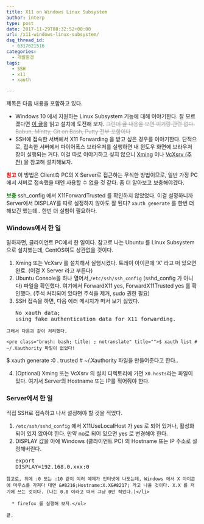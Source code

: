 ```yaml
---
title: X11 on Windows Linux Subsystem
author: interp
type: post
date: 2017-11-29T08:32:52+00:00
url: /x11-windows-linux-subsystem/
dsq_thread_id:
  - 6317621516
categories:
  - 개발환경
tags:
  - SSH
  - x11
  - xauth

---
```

제목은 다음 내용을 포함하고 있다.

  * Windows 10 에서 지원하는 Linux Subsystem 기능에 대해 이야기한다. 잘 모르겠다면 [이 글][1]을 읽고 설치에 도전해 보자. <span style="color: #999999;"><del>그런데 글 내용을 보면 이거랑 관련 없다. Babun, Mintty, Git on Bash, Putty 전부 포함이다</del></span>
  * SSH에 접속한 서버에서 X11 Forwarding 을 받고 싶은 경우를 이야기한다. 단적으로, 접속한 서버에서 파이어폭스 브라우저를 실행하면 내 윈도우 화면에 브라우저 창이 실행되는 거다. 이걸 따로 이야기하고 싶지 않으니 [Xming][2] 이나 [VcXsrv (추천)][3] 을 참고해 설치해보자.

<span style="color: #ff0000;"><strong>참고</strong></span> 이 방법은 Client측 PC의 X Server로 접근하는 무식한 방법이므로, 일반 가정 PC에서 서버로 접속했을 때엔 사용할 수 없을 것 같다. 좀 더 알아보고 보충해야겠다.

<span style="color: #008000;"><strong>보충</strong></span> ssh_config 에서 X11ForwardTrusted 를 확인하지 않았었다. 이걸 설정하니까 Server에서 DISPLAY를 따로 설정하지 않아도 잘 된다? `xauth generate` 를 한번 더 해보긴 했는데.. 한번 더 실험이 필요하다.

### Windows에서 한 일

말하자면, 클라이언트 PC에서 한 일이다. 참고로 나는 Ubuntu 를 Linux Subsystem 으로 설치했는데, CentOS여도 상관없을 것이다.

  1. Xming 또는 VcXsrv 를 설치해서 실행시켰다. 트레이 아이콘에 &#8216;X&#8217; 라고 떠 있으면 완료. (이걸 X Server 라고 부른다)
  2. Ubuntu Console을 하나 열어서,`/etc/ssh/ssh_config` (sshd_config 가 아니다) 파일을 확인했다. 여기에서 ForwardX11 yes, ForwardX11Trusted yes 를 확인했다. (주석 처리되어 있다면 주석을 제거, sudo 권한 필요)
  3. SSH 접속을 하면, 다음 에러 메시지가 떠서 보기 싫었다. <pre class="brush: plain; title: ; notranslate" title="">No xauth data; using fake authentication data for X11 forwarding.
</pre>
    
    그래서 다음과 같이 처리했다.
    
    <pre class="brush: bash; title: ; notranslate" title="">$ xauth list # ~/.Xauthority 파일이 없었다!
$ xauth generate :0 . trusted # ~/.Xauthority 파일을 만들어준다고 한다..
</pre>

  4. (Optional) Xming 또는 VcXsrv 의 설치 디렉토리에 가면 `X0.hosts`라는 파일이 있다. 여기서 Server의 Hostname 또는 IP를 적어줘야 한다.

### Server에서 한 일

직접 SSH로 접속하고 나서 설정해야 할 것을 적었다.

  1. `/etc/ssh/sshd_config` 에서 X11UseLocalHost 가 yes 로 되어 있거나, 활성화되어 있지 않아야 한다. 만약 no로 되어 있으면 yes 로 변경해야 한다.
  2. DISPLAY 값을 아예 Windows (클라이언트 PC) 의 Hostname 또는 IP 주소로 설정해버린다. <pre class="brush: bash; title: ; notranslate" title="">export DISPLAY=192.168.0.xxx:0
</pre>
    
    참고로, 뒤에 :0 또는 :10 같이 여러 예제가 인터넷에 나도는데, Windows 에서 X 아이콘에 마우스를 가져다 대면 &#8216;Hostname:X.X&#8217; 라고 나올 것이다. X.X 를 저기에 쓰는 것이다. (나는 0.0 이라고 떠서 그냥 0만 적었다.)</li> 
    
      * firefox 를 실행해 보자.</ol> 
    
    끝.

 [1]: https://msdn.microsoft.com/en-us/commandline/wsl/install-win10
 [2]: https://www.google.co.kr/url?sa=t&rct=j&q=&esrc=s&source=web&cd=1&ved=0ahUKEwj1yoOCrePXAhWCG5QKHeIRCkEQFggkMAA&url=https%3A%2F%2Fsourceforge.net%2Fprojects%2Fxming%2F&usg=AOvVaw2r18vOyEGzisW0WiHH4ksg
 [3]: https://www.google.co.kr/url?sa=t&rct=j&q=&esrc=s&source=web&cd=1&ved=0ahUKEwj-y9aGrePXAhUJoZQKHXKpB2IQFggkMAA&url=https%3A%2F%2Fsourceforge.net%2Fprojects%2Fvcxsrv%2F&usg=AOvVaw2UIxI0S4LFsqeqk9A47MSR